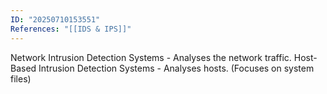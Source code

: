 ```yaml
---
ID: "20250710153551"
References: "[[IDS & IPS]]"
---
```

Network Intrusion Detection Systems - Analyses the network traffic.
Host-Based Intrusion Detection Systems - Analyses hosts. (Focuses on system files)
